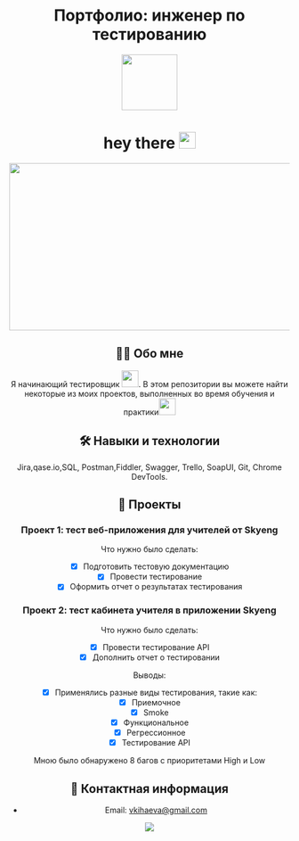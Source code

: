 <div align="center">
  
# Портфолио: инженер по тестированию

<div id="header" align="center">
  <img src="https://media.giphy.com/media/v1.Y2lkPTc5MGI3NjExZGZmeTRzNWkyaW4wdGl6N2ZhbHcxcno1YWFmdm8xN2M1cmxkbnptayZlcD12MV9pbnRlcm5hbF9naWZfYnlfaWQmY3Q9Zw/hpXdHPfFI5wTABdDx9/giphy.gif" width="100"/>
</div>
<div id="header" align="center">
<h1>
  hey there
  <img src="https://media.giphy.com/media/hvRJCLFzcasrR4ia7z/giphy.gif" width="30px"/>
</h1>

<div align="center">
  <img src="https://media.giphy.com/media/L1R1tvI9svkIWwpVYr/giphy.gif" width="600" height="300"/>
</div>

## :woman_technologist: Обо мне

Я начинающий тестировщик <img src="https://media.giphy.com/media/v1.Y2lkPTc5MGI3NjExMGtoa3NrZHFzZWh5enZwbG1uY2cwenRtcjA4M3MwZnczMjZxZjNodiZlcD12MV9pbnRlcm5hbF9naWZfYnlfaWQmY3Q9Zw/LQoVQCgKHOrmjnAkBw/giphy.gif" width="30">.
В этом репозитории вы можете найти некоторые из моих проектов, выполненных во время обучения и практики<img src="https://media.giphy.com/media/l46Cy1rHbQ92uuLXa/giphy.gif" width="30">

## :hammer_and_wrench: Навыки и технологии

Jira,qase.io,SQL, Postman,Fiddler, Swagger, Trello,
SoapUI, Git, Chrome DevTools.

## :memo: Проекты

### Проект 1: тест веб-приложения для учителей от Skyeng

Что нужно было сделать:

- [x] Подготовить тестовую документацию
- [x] Провести тестирование
- [x] Оформить отчет о результатах тестирования

### Проект 2: тест кабинета учителя в приложении Skyeng

Что нужно было сделать:

- [x] Провести тестирование API
- [x] Дополнить отчет о тестировании

Выводы:
  
- [x] Применялись разные виды тестирования, такие как:
- [x] Приемочное
- [x] Smoke 
- [x] Функциональное 
- [x] Регрессионное
- [x] Тестирование API

Мною было обнаружено 8 багов с приоритетами High и Low

## :email: Контактная информация

* Email: vkihaeva@gmail.com

![](https://github-profile-summary-cards.vercel.app/api/cards/stats?username=Viktoriyhhhhh&theme=flag_india)
